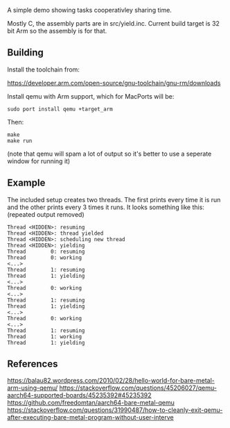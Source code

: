 A simple demo showing tasks cooperativley sharing time. 

Mostly C, the assembly parts are in src/yield.inc. Current build target is 32 bit Arm so the assembly is for that.

## Building

Install the toolchain from:

https://developer.arm.com/open-source/gnu-toolchain/gnu-rm/downloads

Install qemu with Arm support, which for MacPorts will be:
```
sudo port install qemu +target_arm
```

Then:
```
make
make run
```
(note that qemu will spam a lot of output so it's better to use a seperate window for running it)

## Example

The included setup creates two threads. The first prints every time it is run and the other prints every 3 times it runs. It looks something like this: (repeated output removed)

```
Thread <HIDDEN>: resuming
Thread <HIDDEN>: thread yielded
Thread <HIDDEN>: scheduling new thread
Thread <HIDDEN>: yielding
Thread        0: resuming
Thread        0: working
<...>
Thread        1: resuming
Thread        1: yielding
<...>
Thread        0: working
<...>
Thread        1: resuming
Thread        1: yielding
<...>
Thread        0: working
<...>
Thread        1: resuming
Thread        1: working
Thread        1: yielding
```

## References

https://balau82.wordpress.com/2010/02/28/hello-world-for-bare-metal-arm-using-qemu/
https://stackoverflow.com/questions/45206027/qemu-aarch64-supported-boards/45235392#45235392
https://github.com/freedomtan/aarch64-bare-metal-qemu
https://stackoverflow.com/questions/31990487/how-to-cleanly-exit-qemu-after-executing-bare-metal-program-without-user-interve
